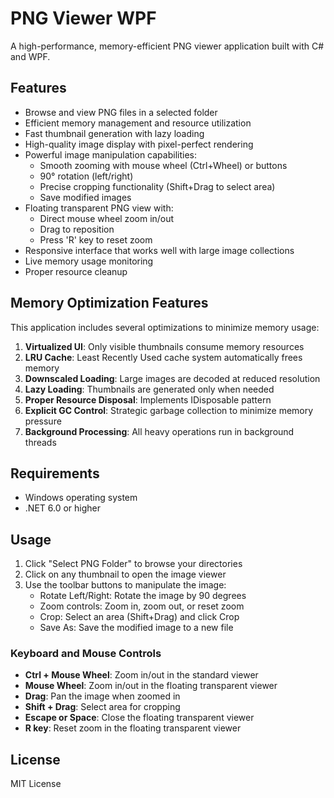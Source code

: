 # PNG Viewer WPF

A high-performance, memory-efficient PNG viewer application built with C# and WPF.

## Features

- Browse and view PNG files in a selected folder
- Efficient memory management and resource utilization
- Fast thumbnail generation with lazy loading
- High-quality image display with pixel-perfect rendering
- Powerful image manipulation capabilities:
  - Smooth zooming with mouse wheel (Ctrl+Wheel) or buttons
  - 90° rotation (left/right)
  - Precise cropping functionality (Shift+Drag to select area)
  - Save modified images
- Floating transparent PNG view with:
  - Direct mouse wheel zoom in/out
  - Drag to reposition
  - Press 'R' key to reset zoom
- Responsive interface that works well with large image collections
- Live memory usage monitoring
- Proper resource cleanup

## Memory Optimization Features

This application includes several optimizations to minimize memory usage:

1. **Virtualized UI**: Only visible thumbnails consume memory resources
2. **LRU Cache**: Least Recently Used cache system automatically frees memory  
3. **Downscaled Loading**: Large images are decoded at reduced resolution
4. **Lazy Loading**: Thumbnails are generated only when needed
5. **Proper Resource Disposal**: Implements IDisposable pattern 
6. **Explicit GC Control**: Strategic garbage collection to minimize memory pressure
7. **Background Processing**: All heavy operations run in background threads

## Requirements

- Windows operating system
- .NET 6.0 or higher

## Usage

1. Click "Select PNG Folder" to browse your directories
2. Click on any thumbnail to open the image viewer
3. Use the toolbar buttons to manipulate the image:
   - Rotate Left/Right: Rotate the image by 90 degrees
   - Zoom controls: Zoom in, zoom out, or reset zoom
   - Crop: Select an area (Shift+Drag) and click Crop
   - Save As: Save the modified image to a new file

### Keyboard and Mouse Controls

- **Ctrl + Mouse Wheel**: Zoom in/out in the standard viewer
- **Mouse Wheel**: Zoom in/out in the floating transparent viewer
- **Drag**: Pan the image when zoomed in
- **Shift + Drag**: Select area for cropping
- **Escape or Space**: Close the floating transparent viewer
- **R key**: Reset zoom in the floating transparent viewer

## License

MIT License